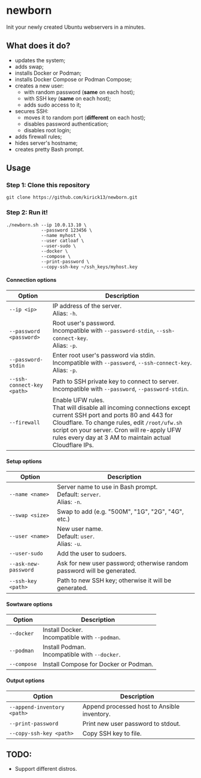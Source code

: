 
# newborn

Init your newly created Ubuntu webservers in a minutes.

## What does it do?

- updates the system;
- adds swap;
- installs Docker or Podman;
- installs Docker Compose or Podman Compose;
- creates a new user:
    - with random password (**same** on each host);
    - with SSH key (**same** on each host);
    - adds sudo access to it;
- secures SSH:
    - moves it to random port (**different** on each host);
    - disables password authentication;
    - disables root login;
- adds firewall rules;
- hides server's hostname;
- creates pretty Bash prompt.

## Usage

### Step 1: Clone this repository

```
git clone https://github.com/kirick13/newborn.git
```

### Step 2: Run it!

```
./newborn.sh --ip 10.0.13.10 \
             --password 123456 \
             --name myhost \
             --user catloaf \
             --user-sudo \
             --docker \
             --compose \
             --print-password \
             --copy-ssh-key ~/ssh_keys/myhost.key
```

#### Connection options

| Option | Description |
| - | - |
| `--ip <ip>` | IP address of the server. <br> Alias: `-h`. |
| `--password <password>` | Root user's password. <br> Incompatible with `--password-stdin`, `--ssh-connect-key`. <br> Alias: `-p`. |
| `--password-stdin` | Enter root user's password via stdin. <br> Incompatible with `--password`, `--ssh-connect-key`. <br> Alias: `-p`. |
| `--ssh-connect-key <path>` | Path to SSH private key to connect to server. <br> Incompatible with `--password`, `--password-stdin`. |
| `--firewall` | Enable UFW rules. <br> That will disable all incoming connections except current SSH port and ports 80 and 443 for Cloudflare. To change rules, edit `/root/ufw.sh` script on your server. Cron will re-apply UFW rules every day at 3 AM to maintain actual Cloudflare IPs. |

#### Setup options

| Option | Description |
| - | - |
| `--name <name>` | Server name to use in Bash prompt. <br> Default: `server`. <br> Alias: `-n`. |
| `--swap <size>` | Swap to add (e.g. "500M", "1G", "2G", "4G", etc.) |
| `--user <name>` | New user name. <br> Default: `user`. <br> Alias: `-u`. |
| `--user-sudo` | Add the user to sudoers. |
| `--ask-new-password` | Ask for new user password; otherwise random password will be generated. |
| `--ssh-key <path>` | Path to new SSH key; otherwise it will be generated. |

#### Sowtware options

| Option | Description |
| - | - |
| `--docker` | Install Docker. <br> Incompatible with `--podman`. |
| `--podman` | Install Podman. <br> Incompatible with `--docker`. |
| `--compose` | Install Compose for Docker or Podman. |

#### Output options

| Option | Description |
| - | - |
| `--append-inventory <path>` | Append processed host to Ansible inventory. |
| `--print-password` | Print new user password to stdout. |
| `--copy-ssh-key <path>` | Copy SSH key to file. |

## TODO:

- Support different distros.
